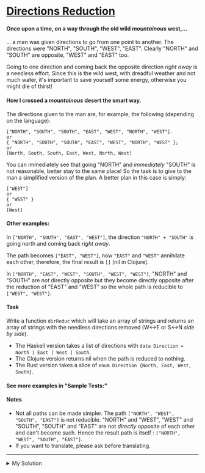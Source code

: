 # [Directions Reduction](https://www.codewars.com/kata/550f22f4d758534c1100025a)

#### Once upon a time, on a way through the old wild _mountainous_ west,…

… a man was given directions to go from one point to another. The directions were "NORTH", "SOUTH", "WEST", "EAST". Clearly "NORTH" and "SOUTH" are opposite, "WEST" and "EAST" too.

Going to one direction and coming back the opposite direction _right away_ is a needless effort. Since this is the wild west, with dreadful weather and not much water, it's important to save yourself some energy, otherwise you might die of thirst!

#### How I crossed a _mountainous_ desert the smart way.

The directions given to the man are, for example, the following (depending on the language):

```
["NORTH", "SOUTH", "SOUTH", "EAST", "WEST", "NORTH", "WEST"].
or
{ "NORTH", "SOUTH", "SOUTH", "EAST", "WEST", "NORTH", "WEST" };
or
[North, South, South, East, West, North, West]
```

You can immediately see that going "NORTH" and _immediately_ "SOUTH" is not reasonable, better stay to the same place!
So the task is to give to the man a simplified version of the plan. A better plan in this case is simply:

```
["WEST"]
or
{ "WEST" }
or
[West]
```

#### Other examples:

In `["NORTH", "SOUTH", "EAST", "WEST"]`, the direction `"NORTH" + "SOUTH"` is going north and coming back _right away_.

The path becomes `["EAST", "WEST"]`, now `"EAST"` and `"WEST"` annihilate each other, therefore, the final result is `[]` (nil in Clojure).

In `["NORTH", "EAST", "WEST", "SOUTH", "WEST", "WEST"]`, "NORTH" and "SOUTH" are _not_ directly opposite but they become directly opposite after the reduction of "EAST" and "WEST" so the whole path is reducible to `["WEST", "WEST"]`.

#### Task

Write a function `dirReduc` which will take an array of strings and returns an array of strings with the needless directions removed (W<->E or S<->N _side by side_).

- The Haskell version takes a list of directions with `data Direction = North | East | West | South`.
- The Clojure version returns nil when the path is reduced to nothing.
- The Rust version takes a slice of `enum Direction {North, East, West, South}`.

#### See more examples in "Sample Tests:"

#### Notes

- Not all paths can be made simpler. The path `["NORTH", "WEST", "SOUTH", "EAST"]` is not reducible. "NORTH" and "WEST", "WEST" and "SOUTH", "SOUTH" and "EAST" are not _directly_ opposite of each other and can't become such. Hence the result path is itself : `["NORTH", "WEST", "SOUTH", "EAST"]`.
- If you want to translate, please ask before translating.

---

<details><summary>My Solution</summary>

```js
function dirReduc(arr) {
  const dirPairs = {
    NORTH: 'SOUTH',
    SOUTH: 'NORTH',
    EAST: 'WEST',
    WEST: 'EAST'
  }

  for (let i = 0; i < arr.length - 1; i++) {
    if (dirPairs[arr[i]] === arr[i + 1]) {
      const reducedDirections = [...arr.slice(0, i), ...arr.slice(i + 2)]
      return dirReduc(reducedDirections)
    }
  }

  return arr
}
```

</details>
